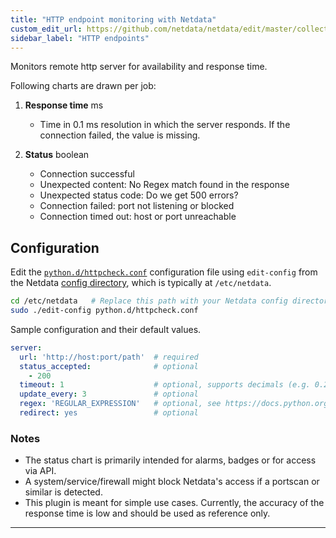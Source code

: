 ```yaml
---
title: "HTTP endpoint monitoring with Netdata"
custom_edit_url: https://github.com/netdata/netdata/edit/master/collectors/python.d.plugin/httpcheck/README.md
sidebar_label: "HTTP endpoints"
---
```




Monitors remote http server for availability and response time.

Following charts are drawn per job:

1.  **Response time** ms

    -   Time in 0.1 ms resolution in which the server responds.
    If the connection failed, the value is missing.

2.  **Status** boolean

    -   Connection successful
    -   Unexpected content: No Regex match found in the response
    -   Unexpected status code: Do we get 500 errors?
    -   Connection failed: port not listening or blocked
    -   Connection timed out: host or port unreachable

## Configuration

Edit the [`python.d/httpcheck.conf`](https://github.com/netdata/netdata/blob/master/collectors/python.d.plugin/httpcheck/httpcheck.conf) configuration file using `edit-config` from the Netdata [config
directory](/docs/configure/nodes), which is typically at `/etc/netdata`.

```bash
cd /etc/netdata   # Replace this path with your Netdata config directory, if different
sudo ./edit-config python.d/httpcheck.conf
```

Sample configuration and their default values.

```yaml
server:
  url: 'http://host:port/path'  # required
  status_accepted:              # optional
    - 200
  timeout: 1                    # optional, supports decimals (e.g. 0.2)
  update_every: 3               # optional
  regex: 'REGULAR_EXPRESSION'   # optional, see https://docs.python.org/3/howto/regex.html
  redirect: yes                 # optional
```

### Notes

-   The status chart is primarily intended for alarms, badges or for access via API.
-   A system/service/firewall might block Netdata's access if a portscan or
    similar is detected.
-   This plugin is meant for simple use cases. Currently, the accuracy of the
    response time is low and should be used as reference only.

---


